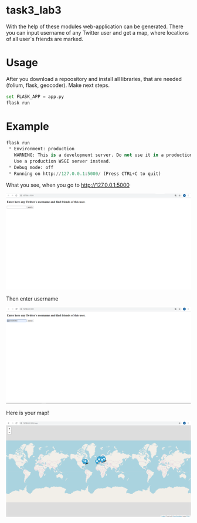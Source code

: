 # task3_lab3
With the help of these modules web-application can be generated. There you can input username of any Twitter user and get a map, where
locations of all user`s friends are marked.

# Usage
After you download a repoository and install all libraries, that are needed (folium, flask, geocoder). Make next steps.
```python
set FLASK_APP = app.py
flask run
```

# Example

```python
flask run
 * Environment: production
   WARNING: This is a development server. Do not use it in a production deployment.
   Use a production WSGI server instead.
 * Debug mode: off
 * Running on http://127.0.0.1:5000/ (Press CTRL+C to quit)
```

What you see, when you go to http://127.0.0.1:5000

![](start.png)

Then enter username

![](start_with_name.png)

Here is your map!

![](map.png)
